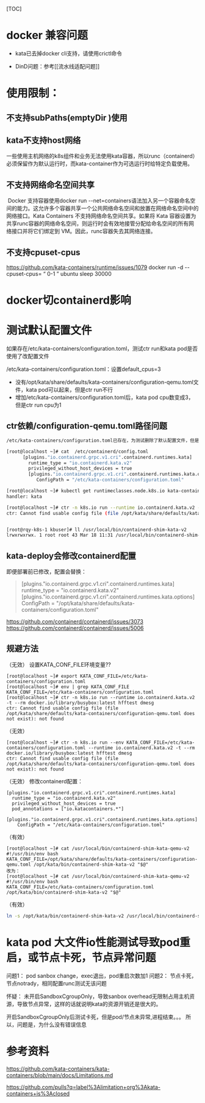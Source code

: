 [TOC]
# docker 兼容问题

- kata已去掉docker cli支持，请使用crictl命令

- DinD问题：参考[[流水线适配问题]]



# 使用限制：

## 不支持subPaths(emptyDir )使用

## kata不支持host网络

​		一些使用主机网络的k8s组件和业务无法使用kata容器，所以runc（containerd）必须保留作为默认运行时，而kata-container作为可选运行时给特定负载使用。

## 不支持网络命名空间共享

​		Docker 支持容器使用docker run --net=containers语法加入另一个容器命名空间的能力。这允许多个容器共享一个公共网络命名空间和放置在网络命名空间中的网络接口。Kata Containers 不支持网络命名空间共享。如果将 Kata 容器设置为共享runc容器的网络命名空间，则运行时会有效地接管分配给命名空间的所有网络接口并将它们绑定到 VM。因此，runc容器失去其网络连接。


## 不支持cpuset-cpus
https://github.com/kata-containers/runtime/issues/1079
docker run -d --cpuset-cpus= “ 0-1 ”   ubuntu sleep 30000



# docker切containerd影响




# 测试默认配置文件
如果存在/etc/kata-containers/configuration.toml，测试ctr run和kata pod是否使用了改配置文件


/etc/kata-containers/configuration.toml：设置default_cpus=3

* 没有/opt/kata/share/defaults/kata-containers/configuration-qemu.toml文件，kata pod可以起来，但是ctr run不行
* 增加/etc/kata-containers/configuration.toml后，kata pod cpu数变成3，但是ctr run cpu为1


## ctr依赖/configuration-qemu.toml路径问题
```bash
/etc/kata-containers/configuration.toml已存在，为测试删除了默认配置文件，但是containerd配置保留

[root@localhost ~]# cat  /etc/containerd/config.toml 
      [plugins."io.containerd.grpc.v1.cri".containerd.runtimes.kata]
        runtime_type = "io.containerd.kata.v2"
        privileged_without_host_devices = true
        [plugins."io.containerd.grpc.v1.cri".containerd.runtimes.kata.options]
           ConfigPath = "/etc/kata-containers/configuration.toml"

[root@localhost ~]# kubectl get runtimeclasses.node.k8s.io kata-containers -o yaml | grep handler
handler: kata

[root@localhost ~]# ctr -n k8s.io run --runtime io.containerd.kata.v2 -t --rm docker.io/library/busybox:latest hfftest dmesg 
ctr: Cannot find usable config file (file /opt/kata/share/defaults/kata-containers/configuration-qemu.toml does not exist): not found


[root@rqy-k8s-1 kbuser]# ll /usr/local/bin/containerd-shim-kata-v2
lrwxrwxrwx. 1 root root 43 Mar 18 11:31 /usr/local/bin/containerd-shim-kata-v2 -> /usr/local/bin/containerd-shim-kata-qemu-v2
```


## kata-deploy会修改containerd配置
即便部署前已修改，配置会替换：
>[plugins."io.containerd.grpc.v1.cri".containerd.runtimes.kata]
        runtime_type = "io.containerd.kata.v2"
        [plugins."io.containerd.grpc.v1.cri".containerd.runtimes.kata.options]
           ConfigPath = "/opt/kata/share/defaults/kata-containers/configuration.toml"

https://github.com/containerd/containerd/issues/3073
https://github.com/containerd/containerd/issues/5006

## 规避方法
（无效）
设置KATA_CONF_FILE环境变量??
```
[root@localhost ~]# export KATA_CONF_FILE=/etc/kata-containers/configuration.toml
[root@localhost ~]# env | grep KATA_CONF_FILE
KATA_CONF_FILE=/etc/kata-containers/configuration.toml
[root@localhost ~]# ctr -n k8s.io run --runtime io.containerd.kata.v2 -t --rm docker.io/library/busybox:latest hfftest dmesg
ctr: Cannot find usable config file (file /opt/kata/share/defaults/kata-containers/configuration-qemu.toml does not exist): not found
```
（无效）
```
[root@localhost ~]# ctr -n k8s.io run --env KATA_CONF_FILE=/etc/kata-containers/configuration.toml --runtime io.containerd.kata.v2 -t --rm docker.io/library/busybox:latest hfftest dmesg
ctr: Cannot find usable config file (file /opt/kata/share/defaults/kata-containers/configuration-qemu.toml does not exist): not found
```

（无效）
修改containerd配置：
```
[plugins."io.containerd.grpc.v1.cri".containerd.runtimes.kata]
  runtime_type = "io.containerd.kata.v2"
  privileged_without_host_devices = true
  pod_annotations = ["io.katacontainers.*"]
  [plugins."io.containerd.grpc.v1.cri".containerd.runtimes.kata.options]
    ConfigPath = "/etc/kata-containers/configuration.toml"
```

（有效）
```
[root@localhost ~]# cat /usr/local/bin/containerd-shim-kata-qemu-v2
#!/usr/bin/env bash
KATA_CONF_FILE=/opt/kata/share/defaults/kata-containers/configuration-qemu.toml /opt/kata/bin/containerd-shim-kata-v2 "$@"
改为：
[root@localhost ~]# cat /usr/local/bin/containerd-shim-kata-qemu-v2
#!/usr/bin/env bash
KATA_CONF_FILE=/etc/kata-containers/configuration.toml /opt/kata/bin/containerd-shim-kata-v2 "$@"
```
（有效）
```bash
ln -s /opt/kata/bin/containerd-shim-kata-v2 /usr/local/bin/containerd-shim-kata-v2 
```

# kata pod 大文件io性能测试导致pod重启，或节点卡死，节点异常问题
问题1： pod sanbox change，exec退出，pod重启次数加1
问题2： 节点卡死，节点notrady，相同配置runc测试无该问题

怀疑： 未开启SandboxCgroupOnly，导致sanbox overhead无限制占用主机资源，导致节点异常，这样的话就说明kata的资源开销还是很大的。

开启SandboxCgroupOnly后测试卡死，但是pod/节点未异常,进程结束。。。
所以，问题是，为什么没有错误信息




# 参考资料
https://github.com/kata-containers/kata-containers/blob/main/docs/Limitations.md

https://github.com/pulls?q=label%3Alimitation+org%3Akata-containers+is%3Aclosed

